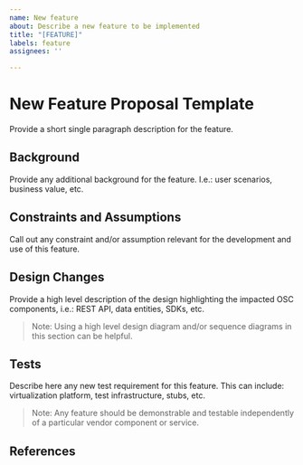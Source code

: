 ```yaml
---
name: New feature
about: Describe a new feature to be implemented
title: "[FEATURE]"
labels: feature
assignees: ''

---
```


# New Feature Proposal Template
Provide a short single paragraph description for the feature. 

## Background
Provide any additional background for the feature. I.e.: user scenarios, business value, etc.

## Constraints and Assumptions
Call out any constraint and/or assumption relevant for the development and use of this feature. 

## Design Changes
Provide a high level description of the design highlighting the impacted OSC components, i.e.: REST API, data entities, SDKs, etc. 
> Note: Using a high level design diagram and/or sequence diagrams in this section can be helpful.

## Tests
Describe here any new test requirement for this feature. This can include: virtualization platform, test infrastructure, stubs, etc. 
> Note: Any feature should be demonstrable and testable independently of a particular vendor component or service. 

## References
